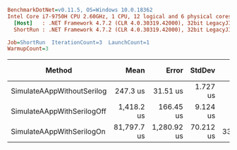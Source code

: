 ``` ini

BenchmarkDotNet=v0.11.5, OS=Windows 10.0.18362
Intel Core i7-9750H CPU 2.60GHz, 1 CPU, 12 logical and 6 physical cores
  [Host]   : .NET Framework 4.7.2 (CLR 4.0.30319.42000), 32bit LegacyJIT-v4.8.4010.0
  ShortRun : .NET Framework 4.7.2 (CLR 4.0.30319.42000), 32bit LegacyJIT-v4.8.4010.0

Job=ShortRun  IterationCount=3  LaunchCount=1  
WarmupCount=3  

```
|                     Method |        Mean |       Error |    StdDev |  Ratio | RatioSD |     Gen 0 |    Gen 1 | Gen 2 |   Allocated |
|--------------------------- |------------:|------------:|----------:|-------:|--------:|----------:|---------:|------:|------------:|
| SimulateAAppWithoutSerilog |    247.3 us |    31.51 us |  1.727 us |   1.00 |    0.00 |   24.9023 |   3.9063 |     - |   128.29 KB |
| SimulateAAppWithSerilogOff |  1,418.2 us |   166.45 us |  9.124 us |   5.74 |    0.00 |  208.9844 |   1.9531 |     - |  1071.64 KB |
|  SimulateAAppWithSerilogOn | 81,797.7 us | 1,280.92 us | 70.212 us | 330.82 |    2.60 | 5428.5714 | 142.8571 |     - | 28336.62 KB |
